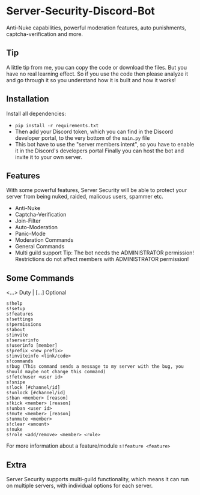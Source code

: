 # Server-Security-Discord-Bot
Anti-Nuke capabilities, powerful moderation features, auto punishments, captcha-verification and more.


## Tip
A little tip from me, you can copy the code or download the files. But you have no real learning effect. So if you use the code then please analyze it and go through it so you understand how it is built and how it works! 


## Installation
Install all dependencies:
* `pip install -r requirements.txt`
* Then add your Discord token, which you can find in the Discord developer portal, to the very bottom of the `main.py` file 
* This bot have to use the "server members intent", so you have to enable it in the Discord's developers portal
Finally you can host the bot and invite it to your own server.


## Features
With some powerful features, Server Security will be able to protect your server from being nuked, raided, malicous users, spammer etc.
* Anti-Nuke
* Captcha-Verification
* Join-Filter
* Auto-Moderation
* Panic-Mode
* Moderation Commands
* General Commands
* Multi guild support
Tip: The bot needs the ADMINISTRATOR permission! Restrictions do not affect members with ADMINISTRATOR permission!


## Some Commands
<...> Duty | [...] Optional
```
s!help
s!setup
s!features
s!settings
s!permissions
s!about
s!invite
s!serverinfo
s!userinfo [member]
s!prefix <new prefix>
s!inviteinfo <link/code>
s!commands
s!bug (This command sends a message to my server with the bug, you should maybe not change this command)
s!fetchuser <user id>
s!snipe
s!lock [#channel/id]
s!unlock [#channel/id]
s!ban <member> [reason]
s!kick <member> [reason] 
s!unban <user id>
s!mute <member> [reason]
s!unmute <member>
s!clear <amount>
s!nuke
s!role <add/remove> <member> <role>
```
For more information about a feature/module `s!feature <feature>`

## Extra
Server Security supports multi-guild functionality, which means it can run on multiple servers, with individual options for each server.
